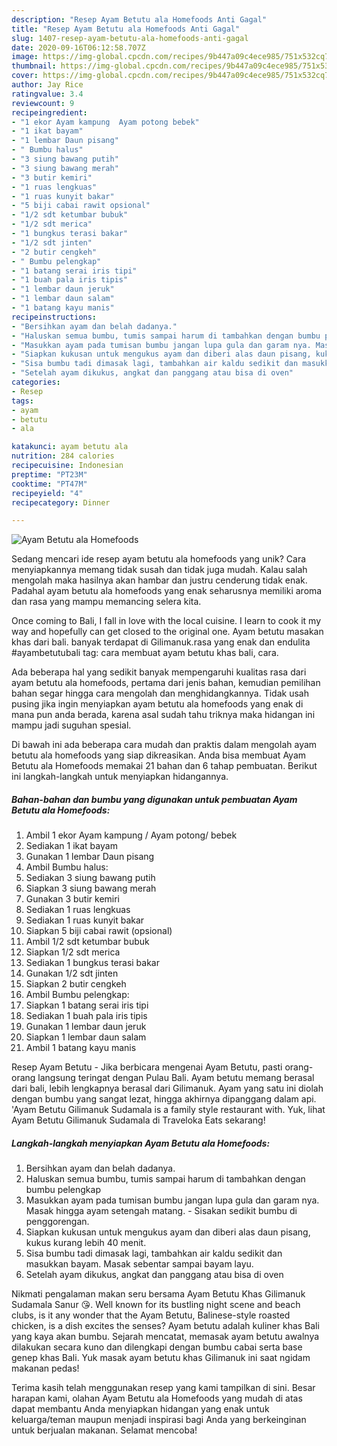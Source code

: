```yaml
---
description: "Resep Ayam Betutu ala Homefoods Anti Gagal"
title: "Resep Ayam Betutu ala Homefoods Anti Gagal"
slug: 1407-resep-ayam-betutu-ala-homefoods-anti-gagal
date: 2020-09-16T06:12:58.707Z
image: https://img-global.cpcdn.com/recipes/9b447a09c4ece985/751x532cq70/ayam-betutu-ala-homefoods-foto-resep-utama.jpg
thumbnail: https://img-global.cpcdn.com/recipes/9b447a09c4ece985/751x532cq70/ayam-betutu-ala-homefoods-foto-resep-utama.jpg
cover: https://img-global.cpcdn.com/recipes/9b447a09c4ece985/751x532cq70/ayam-betutu-ala-homefoods-foto-resep-utama.jpg
author: Jay Rice
ratingvalue: 3.4
reviewcount: 9
recipeingredient:
- "1 ekor Ayam kampung  Ayam potong bebek"
- "1 ikat bayam"
- "1 lembar Daun pisang"
- " Bumbu halus"
- "3 siung bawang putih"
- "3 siung bawang merah"
- "3 butir kemiri"
- "1 ruas lengkuas"
- "1 ruas kunyit bakar"
- "5 biji cabai rawit opsional"
- "1/2 sdt ketumbar bubuk"
- "1/2 sdt merica"
- "1 bungkus terasi bakar"
- "1/2 sdt jinten"
- "2 butir cengkeh"
- " Bumbu pelengkap"
- "1 batang serai iris tipi"
- "1 buah pala iris tipis"
- "1 lembar daun jeruk"
- "1 lembar daun salam"
- "1 batang kayu manis"
recipeinstructions:
- "Bersihkan ayam dan belah dadanya."
- "Haluskan semua bumbu, tumis sampai harum di tambahkan dengan bumbu pelengkap"
- "Masukkan ayam pada tumisan bumbu jangan lupa gula dan garam nya. Masak hingga ayam setengah matang.  Sisakan sedikit bumbu di penggorengan."
- "Siapkan kukusan untuk mengukus ayam dan diberi alas daun pisang, kukus kurang lebih 40 menit."
- "Sisa bumbu tadi dimasak lagi, tambahkan air kaldu sedikit dan masukkan bayam. Masak sebentar sampai bayam layu."
- "Setelah ayam dikukus, angkat dan panggang atau bisa di oven"
categories:
- Resep
tags:
- ayam
- betutu
- ala

katakunci: ayam betutu ala 
nutrition: 284 calories
recipecuisine: Indonesian
preptime: "PT23M"
cooktime: "PT47M"
recipeyield: "4"
recipecategory: Dinner

---
```



![Ayam Betutu ala Homefoods](https://img-global.cpcdn.com/recipes/9b447a09c4ece985/751x532cq70/ayam-betutu-ala-homefoods-foto-resep-utama.jpg)

Sedang mencari ide resep ayam betutu ala homefoods yang unik? Cara menyiapkannya memang tidak susah dan tidak juga mudah. Kalau salah mengolah maka hasilnya akan hambar dan justru cenderung tidak enak. Padahal ayam betutu ala homefoods yang enak seharusnya memiliki aroma dan rasa yang mampu memancing selera kita.

Once coming to Bali, I fall in love with the local cuisine. I learn to cook it my way and hopefully can get closed to the original one. Ayam betutu masakan khas dari bali. banyak terdapat di Gilimanuk.rasa yang enak dan endulita #ayambetutubali tag: cara membuat ayam betutu khas bali, cara.

Ada beberapa hal yang sedikit banyak mempengaruhi kualitas rasa dari ayam betutu ala homefoods, pertama dari jenis bahan, kemudian pemilihan bahan segar hingga cara mengolah dan menghidangkannya. Tidak usah pusing jika ingin menyiapkan ayam betutu ala homefoods yang enak di mana pun anda berada, karena asal sudah tahu triknya maka hidangan ini mampu jadi suguhan spesial.


Di bawah ini ada beberapa cara mudah dan praktis dalam mengolah ayam betutu ala homefoods yang siap dikreasikan. Anda bisa membuat Ayam Betutu ala Homefoods memakai 21 bahan dan 6 tahap pembuatan. Berikut ini langkah-langkah untuk menyiapkan hidangannya.

<!--inarticleads1-->

##### Bahan-bahan dan bumbu yang digunakan untuk pembuatan Ayam Betutu ala Homefoods:

1. Ambil 1 ekor Ayam kampung / Ayam potong/ bebek
1. Sediakan 1 ikat bayam
1. Gunakan 1 lembar Daun pisang
1. Ambil  Bumbu halus:
1. Sediakan 3 siung bawang putih
1. Siapkan 3 siung bawang merah
1. Gunakan 3 butir kemiri
1. Sediakan 1 ruas lengkuas
1. Sediakan 1 ruas kunyit bakar
1. Siapkan 5 biji cabai rawit (opsional)
1. Ambil 1/2 sdt ketumbar bubuk
1. Siapkan 1/2 sdt merica
1. Sediakan 1 bungkus terasi bakar
1. Gunakan 1/2 sdt jinten
1. Siapkan 2 butir cengkeh
1. Ambil  Bumbu pelengkap:
1. Siapkan 1 batang serai iris tipi
1. Sediakan 1 buah pala iris tipis
1. Gunakan 1 lembar daun jeruk
1. Siapkan 1 lembar daun salam
1. Ambil 1 batang kayu manis


Resep Ayam Betutu - Jika berbicara mengenai Ayam Betutu, pasti orang-orang langsung teringat dengan Pulau Bali. Ayam betutu memang berasal dari bali, lebih lengkapnya berasal dari Gilimanuk. Ayam yang satu ini diolah dengan bumbu yang sangat lezat, hingga akhirnya dipanggang dalam api. &#39;Ayam Betutu Gilimanuk Sudamala is a family style restaurant with. Yuk, lihat Ayam Betutu Gilimanuk Sudamala di Traveloka Eats sekarang! 

<!--inarticleads2-->

##### Langkah-langkah menyiapkan Ayam Betutu ala Homefoods:

1. Bersihkan ayam dan belah dadanya.
1. Haluskan semua bumbu, tumis sampai harum di tambahkan dengan bumbu pelengkap
1. Masukkan ayam pada tumisan bumbu jangan lupa gula dan garam nya. Masak hingga ayam setengah matang.  - Sisakan sedikit bumbu di penggorengan.
1. Siapkan kukusan untuk mengukus ayam dan diberi alas daun pisang, kukus kurang lebih 40 menit.
1. Sisa bumbu tadi dimasak lagi, tambahkan air kaldu sedikit dan masukkan bayam. Masak sebentar sampai bayam layu.
1. Setelah ayam dikukus, angkat dan panggang atau bisa di oven


Nikmati pengalaman makan seru bersama Ayam Betutu Khas Gilimanuk Sudamala Sanur 😘. Well known for its bustling night scene and beach clubs, is it any wonder that the Ayam Betutu, Balinese-style roasted chicken, is a dish excites the senses? Ayam betutu adalah kuliner khas Bali yang kaya akan bumbu. Sejarah mencatat, memasak ayam betutu awalnya dilakukan secara kuno dan dilengkapi dengan bumbu cabai serta base genep khas Bali. Yuk masak ayam betutu khas Gilimanuk ini saat ngidam makanan pedas! 

Terima kasih telah menggunakan resep yang kami tampilkan di sini. Besar harapan kami, olahan Ayam Betutu ala Homefoods yang mudah di atas dapat membantu Anda menyiapkan hidangan yang enak untuk keluarga/teman maupun menjadi inspirasi bagi Anda yang berkeinginan untuk berjualan makanan. Selamat mencoba!
